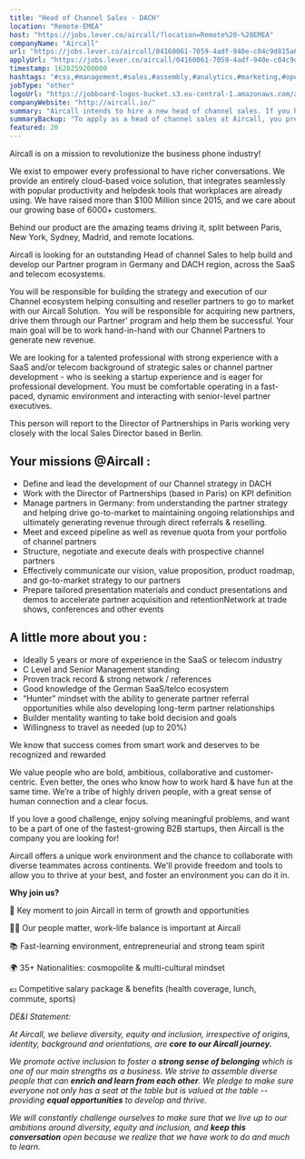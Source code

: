```yaml
---
title: "Head of Channel Sales - DACH"
location: "Remote-EMEA"
host: "https://jobs.lever.co/aircall/?location=Remote%20-%20EMEA"
companyName: "Aircall"
url: "https://jobs.lever.co/aircall/04160061-7059-4adf-940e-c04c9d815a66"
applyUrl: "https://jobs.lever.co/aircall/04160061-7059-4adf-940e-c04c9d815a66/apply"
timestamp: 1620259200000
hashtags: "#css,#management,#sales,#assembly,#analytics,#marketing,#operations,#German"
jobType: "other"
logoUrl: "https://jobboard-logos-bucket.s3.eu-central-1.amazonaws.com/aircall"
companyWebsite: "http://aircall.io/"
summary: "Aircall intends to hire a new head of channel sales. If you have 5 years or more of experience in the SaaS or telecom industry, consider applying."
summaryBackup: "To apply as a head of channel sales at Aircall, you preferably need to have some knowledge of: #css, #management, #sales."
featured: 20
---
```


Aircall is on a mission to revolutionize the business phone industry!

We exist to empower every professional to have richer conversations. We provide an entirely cloud-based voice solution, that integrates seamlessly with popular productivity and helpdesk tools that workplaces are already using. We have raised more than $100 Million since 2015, and we care about our growing base of 6000+ customers.

Behind our product are the amazing teams driving it, split between Paris, New York, Sydney, Madrid, and remote locations.

Aircall is looking for an outstanding Head of channel Sales to help build and develop our Partner program in Germany and DACH region, across the SaaS and telecom ecosystems.

You will be responsible for building the strategy and execution of our Channel ecosystem helping consulting and reseller partners to go to market with our Aircall Solution.  You will be responsible for acquiring new partners, drive them through our Partner' program and help them be successful. Your main goal will be to work hand-in-hand with our Channel Partners to generate new revenue.

We are looking for a talented professional with strong experience with a SaaS and/or telecom background of strategic sales or channel partner development - who is seeking a startup experience and is eager for professional development. You must be comfortable operating in a fast-paced, dynamic environment and interacting with senior-level partner executives.

This person will report to the Director of Partnerships in Paris working very closely with the local Sales Director based in Berlin.

## Your missions @Aircall :

*   Define and lead the development of our Channel strategy in DACH
*   Work with the Director of Partnerships (based in Paris) on KPI definition
*   Manage partners in Germany: from understanding the partner strategy and helping drive go-to-market to maintaining ongoing relationships and ultimately generating revenue through direct referrals & reselling. 
*   Meet and exceed pipeline as well as revenue quota from your portfolio of channel partners
*   Structure, negotiate and execute deals with prospective channel partners
*   Effectively communicate our vision, value proposition, product roadmap, and go-to-market strategy to our partners
*   Prepare tailored presentation materials and conduct presentations and demos to accelerate partner acquisition and retentionNetwork at trade shows, conferences and other events

## A little more about you :

*   Ideally 5 years or more of experience in the SaaS or telecom industry
*   C Level and Senior Management standing
*   Proven track record & strong network / references
*   Good knowledge of the German SaaS/telco ecosystem
*   “Hunter” mindset with the ability to generate partner referral opportunities while also developing long-term partner relationships
*   Builder mentality wanting to take bold decision and goals
*   Willingness to travel as needed (up to 20%)

We know that success comes from smart work and deserves to be recognized and rewarded

We value people who are bold, ambitious, collaborative and customer-centric. Even better, the ones who know how to work hard & have fun at the same time. We’re a tribe of highly driven people, with a great sense of human connection and a clear focus. 

If you love a good challenge, enjoy solving meaningful problems, and want to be a part of one of the fastest-growing B2B startups, then Aircall is the company you are looking for!

Aircall offers a unique work environment and the chance to collaborate with diverse teammates across continents. We'll provide freedom and tools to allow you to thrive at your best, and foster an environment you can do it in.

**Why join us?**

🚀 Key moment to join Aircall in term of growth and opportunities

💆‍♀️ Our people matter, work-life balance is important at Aircall

📚 Fast-learning environment, entrepreneurial and strong team spirit

🌍 35+ Nationalities: cosmopolite & multi-cultural mindset

💶 Competitive salary package & benefits (health coverage, lunch, commute, sports)

_DE&I Statement:_ 

_At Aircall, we believe diversity, equity and inclusion, irrespective of origins, identity, background and orientations, are_ **_core to our Aircall journey._** 

_We promote active inclusion to foster a_ **_strong sense of belonging_** _which is one of our main strengths as a business. We strive to assemble diverse people that can_ **_enrich and learn from each other_**_. We pledge to make sure everyone not only has a seat at the table but is valued at the table -- providing_ **_equal opportunities_** _to develop and thrive._

_We will constantly challenge ourselves to make sure that we live up to our ambitions around diversity, equity and inclusion, and_ **_keep this conversation_** _open because we realize that we have work to do and much to learn._
